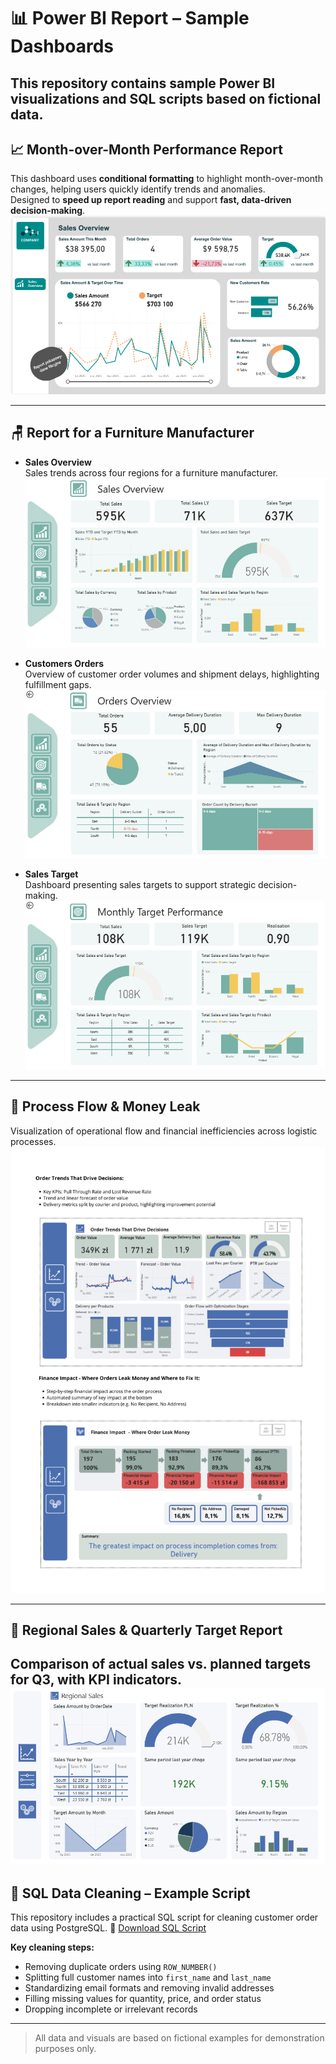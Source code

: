 # 📊 Power BI Report – Sample Dashboards
This repository contains sample Power BI visualizations and SQL scripts based on fictional data.
---

## 📈 Month-over-Month Performance Report

This dashboard uses **conditional formatting** to highlight month-over-month changes, helping users quickly identify trends and anomalies.  
Designed to **speed up report reading** and support **fast, data-driven decision-making**.  
![Month-over-Month Performance](Power_BI_Month-over-Month_Performance_format.png)

---
## 🪑 Report for a Furniture Manufacturer
- **Sales Overview**  
  Sales trends across four regions for a furniture manufacturer.  
  ![Sales Overview](Sales%20Overview.png)

- **Customers Orders**  
  Overview of customer order volumes and shipment delays, highlighting fulfillment gaps.  
  ![Customers Orders](Customers%20Orders.png)

- **Sales Target**  
  Dashboard presenting sales targets to support strategic decision-making.  
  ![Sales Target](Sales%20Target.png)
---

## 💸 Process Flow & Money Leak

Visualization of operational flow and financial inefficiencies across logistic processes.  
![Process Flow & Money Leak](Process_Flow_and_Money_Leak.png)

---

## 📍 Regional Sales & Quarterly Target Report
Comparison of actual sales vs. planned targets for Q3, with KPI indicators.
![Regional Sales](RegionalSales.png)
---

## 🧹 SQL Data Cleaning – Example Script
This repository includes a practical SQL script for cleaning customer order data using PostgreSQL.
📄 [Download SQL Script](Data_Cleaning_Script.sql)

**Key cleaning steps:**
- Removing duplicate orders using `ROW_NUMBER()`
- Splitting full customer names into `first_name` and `last_name`
- Standardizing email formats and removing invalid addresses
- Filling missing values for quantity, price, and order status
- Dropping incomplete or irrelevant records

---

> All data and visuals are based on fictional examples for demonstration purposes only.
